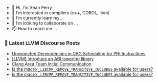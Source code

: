 - 👋 Hi, I’m Sean Perry
- 👀 I’m interested in compilers (c++, COBOL, llvm)
- 🌱 I’m currently learning ...
- 💞️ I’m looking to collaborate on ...
- 📫 How to reach me ...

<!---
s66perry/s66perry is a ✨ special ✨ repository because its `README.md` (this file) appears on your GitHub profile.
You can click the Preview link to take a look at your changes.
--->
### 📕 Latest LLVM Discourse Posts

<!-- DISCOURSE-LLVM:START -->
- [Unexpected Dependencies in DAG Scheduling for PHI Instructions](https://discourse.llvm.org/t/unexpected-dependencies-in-dag-scheduling-for-phi-instructions/85067#post_1)
- [[LLVM] Introduce an ABI lowering library](https://discourse.llvm.org/t/llvm-introduce-an-abi-lowering-library/84554#post_8)
- [Clang Area Team Initial Communication](https://discourse.llvm.org/t/clang-area-team-initial-communication/85066#post_1)
- [Is the macro `_LIBCPP_REMOVE_TRANSITIVE_INCLUDES` available for users?](https://discourse.llvm.org/t/is-the-macro-libcpp-remove-transitive-includes-available-for-users/85065#post_3)
- [Is the macro `_LIBCPP_REMOVE_TRANSITIVE_INCLUDES` available for users?](https://discourse.llvm.org/t/is-the-macro-libcpp-remove-transitive-includes-available-for-users/85065#post_2)
<!-- DISCOURSE-LLVM:END -->
